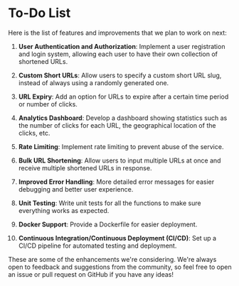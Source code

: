 # To-Do List

Here is the list of features and improvements that we plan to work on next:

1. **User Authentication and Authorization**: Implement a user registration and login system, allowing each user to have their own collection of shortened URLs.

2. **Custom Short URLs**: Allow users to specify a custom short URL slug, instead of always using a randomly generated one.

3. **URL Expiry**: Add an option for URLs to expire after a certain time period or number of clicks.

4. **Analytics Dashboard**: Develop a dashboard showing statistics such as the number of clicks for each URL, the geographical location of the clicks, etc.

5. **Rate Limiting**: Implement rate limiting to prevent abuse of the service.

6. **Bulk URL Shortening**: Allow users to input multiple URLs at once and receive multiple shortened URLs in response.

7. **Improved Error Handling**: More detailed error messages for easier debugging and better user experience.

8. **Unit Testing**: Write unit tests for all the functions to make sure everything works as expected.

9. **Docker Support**: Provide a Dockerfile for easier deployment.

10. **Continuous Integration/Continuous Deployment (CI/CD)**: Set up a CI/CD pipeline for automated testing and deployment.

These are some of the enhancements we're considering. We're always open to feedback and suggestions from the community, so feel free to open an issue or pull request on GitHub if you have any ideas!